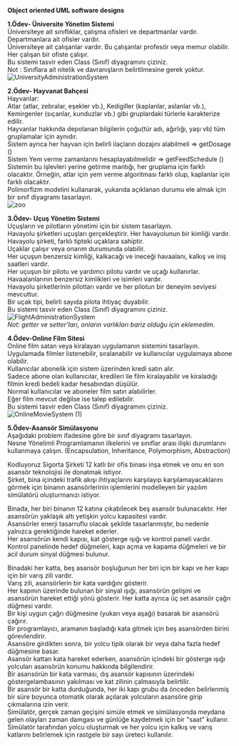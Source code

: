 **Object oriented UML software designs**

**1.Ödev- Üniversite Yönetim Sistemi**<br/>
Üniversiteye ait sınıflıklar, çalışma ofisleri ve departmanlar vardır.<br/>
Departmanlara ait ofisler vardır.<br/>
Üniversiteye ait çalışanlar vardır. Bu çalışanlar profesör veya memur olabilir.<br/>
Her çalışan bir ofiste çalışır.<br/>
Bu sistemi tasvir eden Class (Sınıf) diyagramını çiziniz.<br/>
Not : Sınıflara ait nitelik ve davranışların belirtilmesine gerek yoktur.<br/>
![UniversityAdministrationSystem](https://user-images.githubusercontent.com/43732258/126534367-7168d64d-ae4b-4714-ac92-271c224e5543.png)


**2.Ödev- Hayvanat Bahçesi**<br/>
Hayvanlar:<br/>
Atlar (atlar, zebralar, eşekler vb.), Kedigiller (kaplanlar, aslanlar vb.), Kemirgenler (sıçanlar, kunduzlar vb.) gibi gruplardaki türlerle karakterize edilir.<br/>
Hayvanlar hakkında depolanan bilgilerin çoğu(tür adı, ağırlığı, yaşı vb) tüm gruplamalar için aynıdır.<br/>
Sistem ayrıca her hayvan için belirli ilaçların dozajını alabilmeli => getDosage ()<br/>
Sistem Yem verme zamanlarını hesaplayabilmelidir => getFeedSchedule ()<br/>
Sistemin bu işlevleri yerine getirme mantığı, her gruplama için farklı olacaktır. Örneğin, atlar için yem verme algoritması farklı olup, kaplanlar için farklı olacaktır.<br/>
Polimorfizm modelini kullanarak, yukarıda açıklanan durumu ele almak için bir sınıf diyagramı tasarlayın.<br/>
![zoo](https://user-images.githubusercontent.com/43732258/126627251-036b6fb3-cb5c-4af0-a327-1dd195049711.png)

**3.Ödev- Uçuş Yönetim Sistemi**<br/>
Uçuşların ve pilotların yönetimi için bir sistem tasarlayın.<br/>
Havayolu şirketleri uçuşları gerçekleştirir. Her havayolunun bir kimliği vardır.<br/>
Havayolu şirketi, farklı tipteki uçaklara sahiptir.<br/>
Uçaklar çalışır veya onarım durumunda olabilir.<br/>
Her uçuşun benzersiz kimliği, kalkacağı ve ineceği havaalanı, kalkış ve iniş saatleri vardır.<br/>
Her uçuşun bir pilotu ve yardımcı pilotu vardır ve uçağı kullanırlar.<br/>
Havaalanlarının benzersiz kimlikleri ve isimleri vardır.<br/>
Havayolu şirketlerinin pilotları vardır ve her pilotun bir deneyim seviyesi mevcuttur.<br/>
Bir uçak tipi, belirli sayıda pilota ihtiyaç duyabilir.<br/>
Bu sistemi tasvir eden Class (Sınıf) diyagramını çiziniz.<br/>
![FlightAdministrationSystem](https://user-images.githubusercontent.com/43732258/126636924-8acb62ee-a0e5-4180-a7d8-42102a40bade.png)
<br/>*Not: getter ve setter'ları, onların varlıkları bariz olduğu için eklemedim.*<br/>


**4.Ödev-Online Film Sitesi**<br/>
Online film satan veya kiralayan uygulamanın sistemini tasarlayın.
Uygulamada filmler listenebilir, sıralanabilir ve kullanıcılar uygulamaya abone olabilir.<br/>
Kullanıcılar abonelik için sistem üzerinden kredi satın alır.<br/>
Sadece abone olan kullanıcılar, kredileri ile film kiralayabilir ve kiraladığı filmin kredi bedeli kadar hesabından düşülür.<br/>
Normal kullanıcılar ve aboneler film satın alabilirler.<br/>
Eğer film mevcut değilse ise talep edilebilir.<br/>
Bu sistemi tasvir eden Class (Sınıf) diyagramını çiziniz.<br/>
![OnlineMovieSystem (1)](https://user-images.githubusercontent.com/43732258/126642794-0e705aa8-02aa-4810-a889-c532b36ec08b.png)

**5.Ödev-Asansör Simülasyonu**<br/>
Aşağıdaki problem ifadesine göre bir sınıf diyagramı tasarlayın.<br/>
Nesne Yönelimli Programlamanın ilkelerini ve sınıflar arası ilişki durumlarını kullanmaya çalışın. (Encapsulation, Inheritance, Polymorphism, Abstraction)<br/>

Kodluyoruz Sigorta Şirketi 12 katlı bir ofis binası inşa etmek ve onu en son asansör teknolojisi ile donatmak istiyor.<br/>
Şirket, bina içindeki trafik akışı ihtiyaçlarını karşılayıp karşılamayacaklarını görmek için binanın asansörlerinin işlemlerini modelleyen bir yazılım simülatörü oluşturmanızı istiyor.<br/>

Binada, her biri binanın 12 katına çıkabilecek beş asansör bulunacaktır. Her asansörün yaklaşık altı yetişkin yolcu kapasitesi vardır.<br/>
Asansörler enerji tasarruflu olacak şekilde tasarlanmıştır, bu nedenle yalnızca gerektiğinde hareket ederler.<br/>
Her asansörün kendi kapısı, kat gösterge ışığı ve kontrol paneli vardır.<br/>
Kontrol panelinde hedef düğmeleri, kapı açma ve kapama düğmeleri ve bir acil durum sinyal düğmesi bulunur.<br/>

Binadaki her katta, beş asansör boşluğunun her biri için bir kapı ve her kapı için bir varış zili vardır.<br/>
Varış zili, asansörlerin bir kata vardığını gösterir.<br/>
Her kapının üzerinde bulunan bir sinyal ışığı, asansörün gelişini ve asansörün hareket ettiği yönü gösterir. Her katta ayrıca üç set asansör çağrı düğmesi vardır.<br/>
Bir kişi uygun çağrı düğmesine (yukarı veya aşağı) basarak bir asansörü çağırır.<br/>
Bir programlayıcı, aramanın başladığı kata gitmek için beş asansörden birini görevlendirir.<br/>
Asansöre girdikten sonra, bir yolcu tipik olarak bir veya daha fazla hedef düğmesine basar.<br/>
Asansör kattan kata hareket ederken, asansörün içindeki bir gösterge ışığı yolcuları asansörün konumu hakkında bilgilendirir.<br/>
Bir asansörün bir kata varması, dış asansör kapısının üzerindeki göstergelambasının yakılması ve kat zilinin çalmasıyla belirtilir.<br/>
Bir asansör bir katta durduğunda, her iki kapı grubu da önceden belirlenmiş bir süre boyunca otomatik olarak açılarak yolcuların asansöre girip çıkmalarına izin verir.<br/>
Simülatör, gerçek zaman geçişini simüle etmek ve simülasyonda meydana gelen olayları zaman damgası ve günlüğe kaydetmek için bir "saat" kullanır.<br/>
Simülatör tarafından yolcu oluşturmak ve her yolcu için kalkış ve varış katlarını belirlemek için rastgele bir sayı üreteci kullanılır.<br/>
